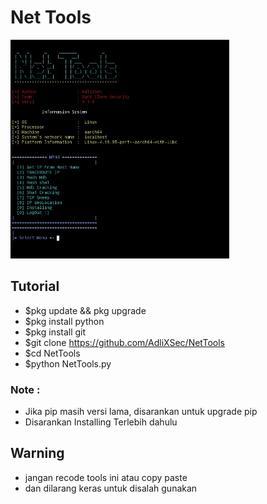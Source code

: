 # Net Tools

<img src="contoh.jpg" height="350" width="350"><br>

## Tutorial

- $pkg update && pkg upgrade
- $pkg install python
- $pkg install git
- $git clone https://github.com/AdliXSec/NetTools
- $cd NetTools
- $python NetTools.py

### Note : 

- Jika pip masih versi lama, disarankan untuk upgrade pip
- Disarankan Installing Terlebih dahulu

## Warning

- jangan recode tools ini atau copy paste
- dan dilarang keras untuk disalah gunakan